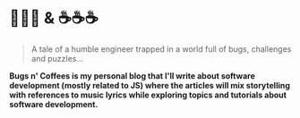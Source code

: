 # 🐛🐛🐛 & ☕☕☕

> A tale of a humble engineer trapped in a world full of bugs, challenges and puzzles...

**Bugs n' Coffees is my personal blog that I'll write about software development (mostly related to JS) where the articles will mix storytelling with references to music lyrics while exploring topics and tutorials about software development.**